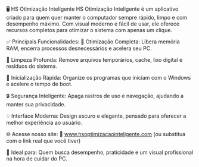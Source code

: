 🖥️ HS Otimização Inteligente
HS Otimização Inteligente é um aplicativo criado para quem quer manter o computador sempre rápido, limpo e com desempenho máximo. Com visual moderno e fácil de usar, ele oferece recursos completos para otimizar o sistema com apenas um clique.

✅ Principais Funcionalidades:
🔧 Otimização Completa: Libera memória RAM, encerra processos desnecessários e acelera seu PC.

🧹 Limpeza Profunda: Remove arquivos temporários, cache, lixo digital e resíduos do sistema.

🚀 Inicialização Rápida: Organize os programas que iniciam com o Windows e acelere o tempo de boot.

🔒 Segurança Inteligente: Apaga rastros de uso e navegação, ajudando a manter sua privacidade.

💡 Interface Moderna: Design escuro e elegante, pensado para oferecer a melhor experiência ao usuário.

🌐 Acesse nosso site:
🔗 www.hsoptimizacaointeligente.com
(ou substitua com o link real que você tiver)

📌 Ideal para:
Quem busca desempenho, praticidade e um visual profissional na hora de cuidar do PC.
